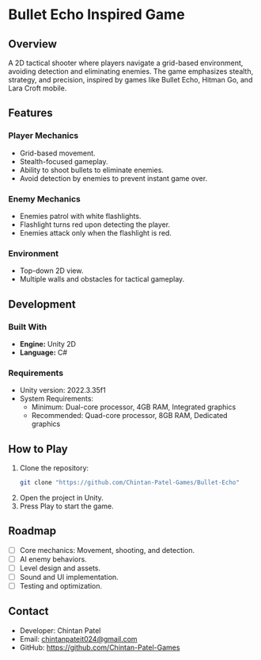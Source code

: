 # Bullet Echo Inspired Game

## Overview
A 2D tactical shooter where players navigate a grid-based environment, avoiding detection and eliminating enemies. The game emphasizes stealth, strategy, and precision, inspired by games like Bullet Echo, Hitman Go, and Lara Croft mobile.

## Features

### Player Mechanics
- Grid-based movement.
- Stealth-focused gameplay.
- Ability to shoot bullets to eliminate enemies.
- Avoid detection by enemies to prevent instant game over.

### Enemy Mechanics
- Enemies patrol with white flashlights.
- Flashlight turns red upon detecting the player.
- Enemies attack only when the flashlight is red.

### Environment
- Top-down 2D view.
- Multiple walls and obstacles for tactical gameplay.

## Development

### Built With
- **Engine:** Unity 2D
- **Language:** C#

### Requirements
- Unity version: 2022.3.35f1
- System Requirements:
  - Minimum: Dual-core processor, 4GB RAM, Integrated graphics
  - Recommended: Quad-core processor, 8GB RAM, Dedicated graphics

## How to Play
1. Clone the repository:
   ```bash
   git clone "https://github.com/Chintan-Patel-Games/Bullet-Echo"
   ```
2. Open the project in Unity.
3. Press Play to start the game.

## Roadmap
- [ ] Core mechanics: Movement, shooting, and detection.
- [ ] AI enemy behaviors.
- [ ] Level design and assets.
- [ ] Sound and UI implementation.
- [ ] Testing and optimization.

## Contact
- Developer: Chintan Patel
- Email: chintanpateit024@gmail.com
- GitHub: https://github.com/Chintan-Patel-Games
